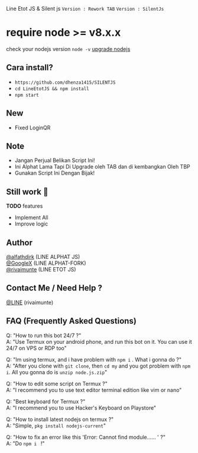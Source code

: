 Line Etot JS & Silent js
`Version : Rework TAB`
`Version : SilentJs`

# require node >= v8.x.x
check your nodejs version
`node -v`
[upgrade nodejs](https://google.com/search?q=How+To+Update+NodeJS)

Cara install?
------
- `https://github.com/dhenza1415/SILENTJS`
- `cd LineEtotJS && npm install`
- `npm start`

New
-------
- Fixed LoginQR

Note
-------
- Jangan Perjual Belikan Script Ini!
- Ini Alphat Lama Tapi Di Upgrade oleh TAB dan di kembangkan Oleh TBP
- Gunakan Script Ini Dengan Bijak!

Still work :construction_worker:
----
**TODO** features
- Implement All 
- Improve logic

Author
------
[@alfathdirk](https://instagram.com/alfathdirk) (LINE ALPHAT JS)<br>
[@GoogleX](https://fb.me/m.rakha.f) (LINE ALPHAT-FORK)<br>
[@rivaimunte](https://instagram.com/rivaimunte02) (LINE ETOT JS)

Contact Me / Need Help ?
------
[@LINE](http://line.me/ti/p/~dhenz415) (rivaimunte)

FAQ (Frequently Asked Questions)
------
Q: "How to run this bot 24/7 ?"<br>
A: "Use Termux on your android phone, and run this bot on it. You can use it 24/7 on VPS or RDP too"<br>

Q: "Im using termux, and i have problem with `npm i` . What i gonna do ?"<br>
A: "After you clone with `git clone`, then `cd my` and you got problem with `npm i`. All you gonna do is `unzip node.js.zip`"<br>

Q: "How to edit some script on Termux ?"<br>
A: "I recommend you to use text editor terminal edition like vim or nano"<br>

Q: "Best keyboard for Termux ?"<br>
A: "I recommend you to use Hacker's Keyboard on Playstore"<br>

Q: "How to install latest nodejs on termux ?"<br>
A: "Simple, `pkg install nodejs-current`"

Q: "How to fix an error like this 'Error: Cannot find module...... ' ?"<br>
A: "Do `npm i ` !"
